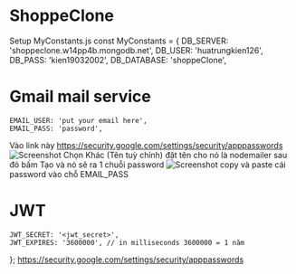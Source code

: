 # ShoppeClone
Setup MyConstants.js
const MyConstants = {
    DB_SERVER: 'shoppeclone.w14pp4b.mongodb.net',
    DB_USER: 'huatrungkien126',
    DB_PASS: 'kien19032002',
    DB_DATABASE: 'shoppeClone',
# Gmail mail service
    EMAIL_USER: 'put your email here', 
    EMAIL_PASS: 'password',
Vào link này https://security.google.com/settings/security/apppasswords
![Screenshot](image.png)
Chọn Khác (Tên tuỳ chỉnh) đặt tên cho nó là nodemailer sau đó bấm Tạo và nó sẽ ra 1 chuỗi password
![Screenshot](image.png)
copy và paste cái password vào chỗ EMAIL_PASS
# JWT
    JWT_SECRET: '<jwt_secret>',
    JWT_EXPIRES: '3600000', // in milliseconds 3600000 = 1 năm
};
https://security.google.com/settings/security/apppasswords
